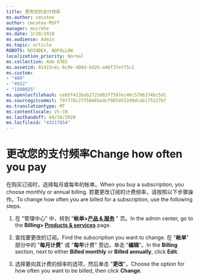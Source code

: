 ```yaml
---
title: 更改您的支付频率
ms.author: cmcatee
author: cmcatee-MSFT
manager: mnirkhe
ms.date: 3/20/2018
ms.audience: Admin
ms.topic: article
ROBOTS: NOINDEX, NOFOLLOW
localization_priority: Normal
ms.collection: Adm_O365
ms.assetid: 81423cec-8c9e-408d-bd26-a46f37ef75c1
ms.custom:
- "469"
- "4552"
- "1500025"
ms.openlocfilehash: ce85f413bab2725d82f7597ec46c5796374bc5d1
ms.sourcegitcommit: 797f78c27f50485edcf9854552d9dcab175227bf
ms.translationtype: MT
ms.contentlocale: zh-CN
ms.lasthandoff: 04/10/2020
ms.locfileid: "43217854"
---
```

# <a name="change-how-often-you-pay"></a><span data-ttu-id="6f498-102">更改您的支付频率</span><span class="sxs-lookup"><span data-stu-id="6f498-102">Change how often you pay</span></span>

<span data-ttu-id="6f498-103">在购买订阅时，选择每月或每年的帐单。</span><span class="sxs-lookup"><span data-stu-id="6f498-103">When you buy a subscription, you choose monthly or annual billing.</span></span> <span data-ttu-id="6f498-104">若要更改订阅的计费频率，请按照以下步骤操作。</span><span class="sxs-lookup"><span data-stu-id="6f498-104">To change how often you are billed for a subscription, use the following steps.</span></span>

1. <span data-ttu-id="6f498-105">在 "管理中心" 中，转到 "**帐单>[产品 & 服务](https://go.microsoft.com/fwlink/p/?linkid=842054)** " 页。</span><span class="sxs-lookup"><span data-stu-id="6f498-105">In the admin center, go to the **Billing> [Products & services](https://go.microsoft.com/fwlink/p/?linkid=842054)** page.</span></span>

2. <span data-ttu-id="6f498-106">查找要更改的订阅。</span><span class="sxs-lookup"><span data-stu-id="6f498-106">Find the subscription you want to change.</span></span> <span data-ttu-id="6f498-107">在 "**帐单**" 部分中的 "**每月计费**" 或 "**每年**计费" 旁边，单击 "**编辑**"。</span><span class="sxs-lookup"><span data-stu-id="6f498-107">In the **Billing** section, next to either **Billed monthly** or **Billed annually**, click **Edit**.</span></span>

3. <span data-ttu-id="6f498-108">选择要向其计费的频率的选项，然后单击 "**更改**"。</span><span class="sxs-lookup"><span data-stu-id="6f498-108">Choose the option for how often you want to be billed, then click **Change**.</span></span>
